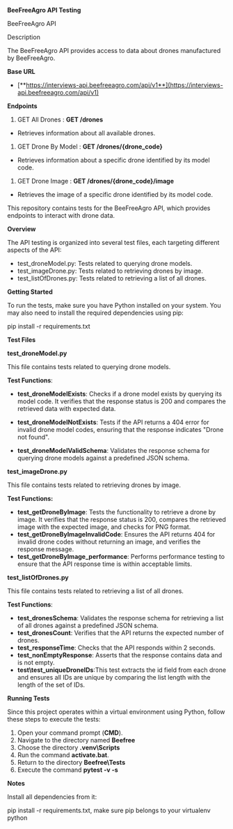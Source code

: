 **BeeFreeAgro API Testing**

BeeFreeAgro API

Description

The BeeFreeAgro API provides access to data about drones manufactured by BeeFreeAgro.

**Base URL**

- [**https://interviews-api.beefreeagro.com/api/v1**](https://interviews-api.beefreeagro.com/api/v1)

**Endpoints**

1. GET All Drones : **GET /drones**
- Retrieves information about all available drones.

1. GET Drone By Model : **GET /drones/{drone\_code}**
- Retrieves information about a specific drone identified by its model code.

1. GET Drone Image : **GET /drones/{drone\_code}/image**
- Retrieves the image of a specific drone identified by its model code.

This repository contains tests for the BeeFreeAgro API, which provides endpoints to interact with drone data.

**Overview**

The API testing is organized into several test files, each targeting different aspects of the API:

- test\_droneModel.py: Tests related to querying drone models.
- test\_imageDrone.py: Tests related to retrieving drones by image.
- test\_listOfDrones.py: Tests related to retrieving a list of all drones.

**Getting Started**

To run the tests, make sure you have Python installed on your system. You may also need to install the required dependencies using pip:

pip install -r requirements.txt


**Test Files**

**test\_droneModel.py**

This file contains tests related to querying drone models.

**Test Functions**:

- **test\_droneModelExists**: Checks if a drone model exists by querying its model code. It verifies that the response status is 200 and compares the retrieved data with expected data.

- **test\_droneModelNotExists**: Tests if the API returns a 404 error for invalid drone model codes, ensuring that the response indicates "Drone not found".

- **test\_droneModelValidSchema**: Validates the response schema for querying drone models against a predefined JSON schema.

**test\_imageDrone.py**

This file contains tests related to retrieving drones by image.

**Test Functions:**

- **test\_getDroneByImage**: Tests the functionality to retrieve a drone by image. It verifies that the response status is 200, compares the retrieved image with the expected image, and checks for PNG format.
- **test\_getDroneByImageInvalidCode**: Ensures the API returns 404 for invalid drone codes without returning an image, and verifies the response message.
- **test\_getDroneByImage\_performance**: Performs performance testing to ensure that the API response time is within acceptable limits.

**test\_listOfDrones.py**

This file contains tests related to retrieving a list of all drones.

**Test Functions**:

- **test\_dronesSchema**: Validates the response schema for retrieving a list of all drones against a predefined JSON schema.
- **test\_dronesCount**: Verifies that the API returns the expected number of drones.
- **test\_responseTime**: Checks that the API responds within 2 seconds.
- **test\_nonEmptyResponse**: Asserts that the response contains data and is not empty.
- **test\test_uniqueDroneIDs**:This test extracts the id field from each drone and ensures all IDs are unique by comparing the list length with the length of the set of IDs.

**Running Tests**

Since this project operates within a virtual environment using Python, follow these steps to execute the tests:

1. Open your command prompt (**CMD**).
1. Navigate to the directory named **Beefree**
1. Choose the directory **.venv\Scripts**
1. Run the command **activate.bat**.
1. Return to the directory **Beefree\Tests**
1. Execute the command **pytest -v -s**

**Notes**

Install all dependencies from it:

pip install -r requirements.txt, make sure pip belongs to your virtualenv python
